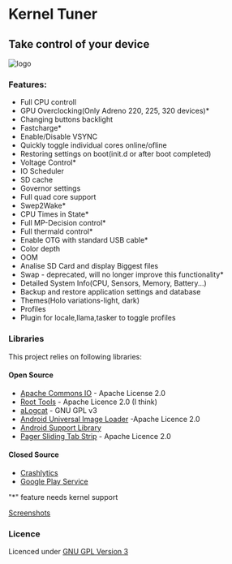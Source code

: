 #  Kernel Tuner 
## Take control of your device

![logo](https://raw.githubusercontent.com/pedja1/Kernel-Tuner/master/dsgn/Kernel%20Tuner-feature-graphic.png)
### Features:

* Full CPU controll
* GPU Overclocking(Only Adreno 220, 225, 320 devices)*
* Changing buttons backlight
* Fastcharge*
* Enable/Disable VSYNC
* Quickly toggle individual cores online/ofline
* Restoring settings on boot(init.d or after boot completed)
* Voltage Control*
* IO Scheduler
* SD cache
* Governor settings
* Full quad core support
* Swep2Wake*
* CPU Times in State*
* Full MP-Decision control*
* Full thermald control*
* Enable OTG with standard USB cable*
* Color depth
* OOM
* Analise SD Card and display Biggest files
* Swap - deprecated, will no longer improve this functionality*
* Detailed System Info(CPU, Sensors, Memory, Battery...)
* Backup and restore application settings and database
* Themes(Holo variations-light, dark)
* Profiles
* Plugin for locale,llama,tasker to toggle profiles

### Libraries

This project relies on following libraries: 

#### Open Source
* [Apache Commons IO](http://commons.apache.org/proper/commons-io/) - Apache License 2.0
* [Root Tools](https://github.com/Stericson/RootTools) - Apache Licence 2.0 (I think)
* [aLogcat](http://code.google.com/p/alogcat/) - GNU GPL v3
* [Android Universal Image Loader](https://github.com/nostra13/Android-Universal-Image-Loader) -Apache Licence 2.0
* [Android Support Library](http://developer.android.com/tools/support-library/index.html)
* [Pager Sliding Tab Strip](https://github.com/jpardogo/PagerSlidingTabStrip) - Apache Licence 2.0

#### Closed Source  
* [Crashlytics](crashlytics.com)
* [Google Play Service](https://developer.android.com/google/play-services/index.html)

"*"  feature needs kernel support

[Screenshots](http://kerneltuner.pedjaapps.in.rs/screenshots/)

### Licence

Licenced under [GNU GPL Version 3](https://github.com/pedja1/Kernel-Tuner/blob/master/LICENSE)

